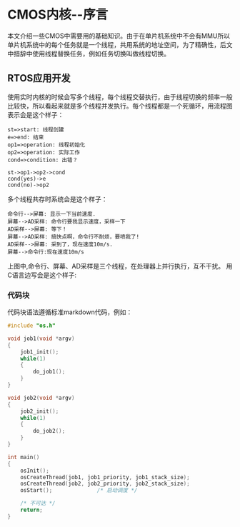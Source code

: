 # CMOS内核--序言
本文介绍一些CMOS中需要用的基础知识。由于在单片机系统中不会有MMU所以单片机系统中的每个任务就是一个线程，共用系统的地址空间，为了精确性，后文中措辞中使用线程替换任务，例如任务切换叫做线程切换。

## RTOS应用开发
使用实时内核的时候会写多个线程，每个线程交替执行，由于线程切换的频率一般比较快，所以看起来就是多个线程并发执行。每个线程都是一个死循环，用流程图表示会是这个样子：

```flow
st=>start: 线程创建
e=>end: 结束
op1=>operation: 线程初始化
op2=>operation: 实际工作
cond=>condition: 出错？

st->op1->op2->cond
cond(yes)->e
cond(no)->op2
```
多个线程共存时系统会是这个样子：
```sequence
命令行-->屏幕: 显示一下当前速度.
屏幕-->AD采样: 命令行要我显示速度，采样一下
AD采样-->屏幕: 等下！
屏幕-->AD采样: 搞快点啊，命令行不耐烦，要喷我了!
AD采样-->屏幕: 采到了，现在速度10m/s.
屏幕-->命令行:现在速度10m/s
```
上图中,命令行、屏幕、AD采样是三个线程，在处理器上并行执行，互不干扰。
用C语言边写会是这个样子:
### 代码块
代码块语法遵循标准markdown代码，例如：
``` c
#include "os.h"

void job1(void *argv)
{
    job1_init();
    while(1)
    {
        do_job1();
    }
}

void job2(void *argv)
{
    job2_init();
    while(1)
    {
        do_job2();
    }
}

int main()
{
    osInit();
    osCreateThread(job1, job1_priority, job1_stack_size);
    osCreateThread(job2, job2_priority, job2_stack_size);
    osStart();              /* 启动调度 */

    /* 不可达 */
    return;
}
```
